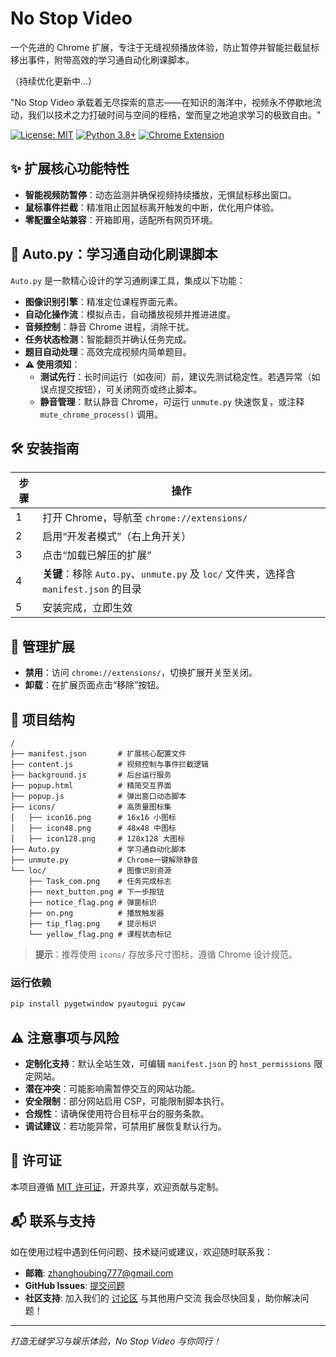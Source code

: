 # No Stop Video

一个先进的 Chrome 扩展，专注于无缝视频播放体验，防止暂停并智能拦截鼠标移出事件，附带高效的学习通自动化刷课脚本。

（持续优化更新中...）

"No Stop Video 承载着无尽探索的意志——在知识的海洋中，视频永不停歇地流动，我们以技术之力打破时间与空间的桎梏，堂而皇之地追求学习的极致自由。"

[![License: MIT](https://img.shields.io/badge/License-MIT-blue.svg)](https://opensource.org/licenses/MIT) [![Python 3.8+](https://img.shields.io/badge/Python-3.8+-green.svg)](https://www.python.org) [![Chrome Extension](https://img.shields.io/badge/Chrome-Extension-yellow.svg)](https://www.google.com/chrome)

## ✨ 扩展核心功能特性
- **智能视频防暂停**：动态监测并确保视频持续播放，无惧鼠标移出窗口。
- **鼠标事件拦截**：精准阻止因鼠标离开触发的中断，优化用户体验。
- **零配置全站兼容**：开箱即用，适配所有网页环境。

## 🚀 Auto.py：学习通自动化刷课脚本
`Auto.py` 是一款精心设计的学习通刷课工具，集成以下功能：
- **图像识别引擎**：精准定位课程界面元素。
- **自动化操作流**：模拟点击，自动播放视频并推进进度。
- **音频控制**：静音 Chrome 进程，消除干扰。
- **任务状态检测**：智能翻页并确认任务完成。
- **题目自动处理**：高效完成视频内简单题目。
- **⚠️ 使用须知**：
  - **测试先行**：长时间运行（如夜间）前，建议先测试稳定性。若遇异常（如误点提交按钮），可关闭网页或终止脚本。
  - **静音管理**：默认静音 Chrome，可运行 `unmute.py` 快速恢复，或注释 `mute_chrome_process()` 调用。

## 🛠️ 安装指南
| 步骤 | 操作 |
|------|------|
| 1    | 打开 Chrome，导航至 `chrome://extensions/` |
| 2    | 启用“开发者模式”（右上角开关） |
| 3    | 点击“加载已解压的扩展” |
| 4    | **关键**：移除 `Auto.py`、`unmute.py` 及 `loc/` 文件夹，选择含 `manifest.json` 的目录 |
| 5    | 安装完成，立即生效 |

## 🔧 管理扩展
- **禁用**：访问 `chrome://extensions/`，切换扩展开关至关闭。
- **卸载**：在扩展页面点击“移除”按钮。

## 📂 项目结构
```
/
├── manifest.json       # 扩展核心配置文件
├── content.js          # 视频控制与事件拦截逻辑
├── background.js       # 后台运行服务
├── popup.html          # 精简交互界面
├── popup.js            # 弹出窗口动态脚本
├── icons/              # 高质量图标集
│   ├── icon16.png      # 16x16 小图标
│   ├── icon48.png      # 48x48 中图标
│   ├── icon128.png     # 128x128 大图标
├── Auto.py             # 学习通自动化脚本
├── unmute.py           # Chrome一键解除静音
└── loc/                # 图像识别资源
    ├── Task_com.png    # 任务完成标志
    ├── next_button.png # 下一步按钮
    ├── notice_flag.png # 弹窗标识
    ├── on.png          # 播放触发器
    ├── tip_flag.png    # 提示标识
    └── yellow_flag.png # 课程状态标记
```
> **提示**：推荐使用 `icons/` 存放多尺寸图标，遵循 Chrome 设计规范。

### 运行依赖
```bash
pip install pygetwindow pyautogui pycaw
```

## ⚠️ 注意事项与风险
- **定制化支持**：默认全站生效，可编辑 `manifest.json` 的 `host_permissions` 限定网站。
- **潜在冲突**：可能影响需暂停交互的网站功能。
- **安全限制**：部分网站启用 CSP，可能限制脚本执行。
- **合规性**：请确保使用符合目标平台的服务条款。
- **调试建议**：若功能异常，可禁用扩展恢复默认行为。

## 📜 许可证
本项目遵循 [MIT 许可证](https://opensource.org/licenses/MIT)，开源共享，欢迎贡献与定制。

## 📬 联系与支持
如在使用过程中遇到任何问题、技术疑问或建议，欢迎随时联系我：
- **邮箱**: [zhanghoubing777@gmail.com](mailto:your.email@example.com)
- **GitHub Issues**: [提交问题](https://github.com/BlairCode/NoStopVideo/issues)
- **社区支持**: 加入我们的 [讨论区](https://github.com/BlairCode/NoStopVideo/discussions) 与其他用户交流
我会尽快回复，助你解决问题！

---
_打造无缝学习与娱乐体验，No Stop Video 与你同行！_
